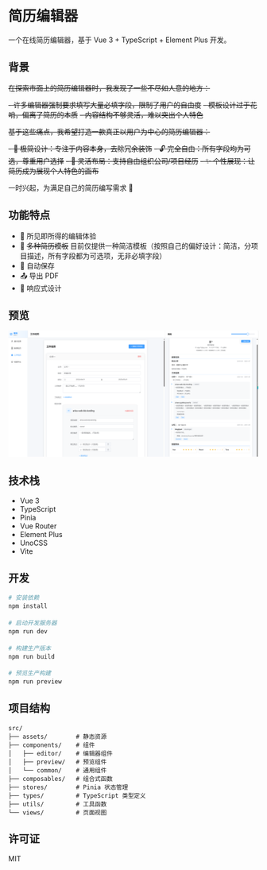 # 简历编辑器

一个在线简历编辑器，基于 Vue 3 + TypeScript + Element Plus 开发。

## 背景

~~在探索市面上的简历编辑器时，我发现了一些不尽如人意的地方：~~

~~- 许多编辑器强制要求填写大量必填字段，限制了用户的自由度~~
~~- 模板设计过于花哨，偏离了简历的本质~~
~~- 内容结构不够灵活，难以突出个人特色~~

~~基于这些痛点，我希望打造一款真正以用户为中心的简历编辑器：~~

~~- 🎯 极简设计：专注于内容本身，去除冗余装饰~~
~~- 🔓 完全自由：所有字段均为可选，尊重用户选择~~
~~- 📝 灵活布局：支持自由组织公司/项目经历~~
~~- ✨ 个性展现：让简历成为展现个人特色的画布~~

一时兴起，为满足自己的简历编写需求 🤪

## 功能特点

- 📝 所见即所得的编辑体验
- 🎨 ~~多种简历模板~~ 目前仅提供一种简洁模板（按照自己的偏好设计：简洁，分项目描述，所有字段都为可选项，无非必填字段）
- 💾 自动保存
- 📤 导出 PDF
- 📱 响应式设计

## 预览

![简历编辑器预览](src/assets/image.png)


## 技术栈

- Vue 3
- TypeScript
- Pinia
- Vue Router
- Element Plus
- UnoCSS
- Vite

## 开发

```bash
# 安装依赖
npm install

# 启动开发服务器
npm run dev

# 构建生产版本
npm run build

# 预览生产构建
npm run preview
```

## 项目结构

```
src/
├── assets/        # 静态资源
├── components/    # 组件
│   ├── editor/    # 编辑器组件
│   ├── preview/   # 预览组件
│   └── common/    # 通用组件
├── composables/   # 组合式函数
├── stores/        # Pinia 状态管理
├── types/         # TypeScript 类型定义
├── utils/         # 工具函数
└── views/         # 页面视图
```

## 许可证

MIT 